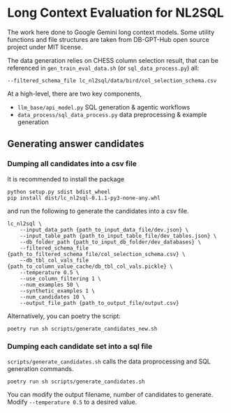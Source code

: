 # Long Context Evaluation for NL2SQL

The work here done to Google Gemini long context models.
Some utility functions and file structures are taken from DB-GPT-Hub open source project under MIT license.

The data generation relies on CHESS column selection result,
that can be referenced in `gen_train_eval_data.sh` (or `sql_data_process.py`) all:
```
--filtered_schema_file lc_nl2sql/data/bird/col_selection_schema.csv
```

At a high-level, there are two key components,
- `llm_base/api_model.py` SQL generation & agentic workflows
- `data_process/sql_data_process.py` data preprocessing & example generation

## Generating answer candidates
### Dumping all candidates into a csv file
It is recommended to install the package
```
python setup.py sdist bdist_wheel
pip install dist/lc_nl2sql-0.1.1-py3-none-any.whl
```
and run the following to generate the candidates into a csv file.
```
lc_nl2sql \
    --input_data_path {path_to_input_data_file/dev.json} \
    --input_table_path {path_to_input_table_file/dev_tables.json} \
    --db_folder_path {path_to_input_db_folder/dev_databases} \
    --filtered_schema_file {path_to_filtered_schema_file/col_selection_schema.csv} \
    --db_tbl_col_vals_file {path_to_column_value_cache/db_tbl_col_vals.pickle} \
    --temperature 0.5 \
    --use_column_filtering 1 \
    --num_examples 50 \
    --synthetic_examples 1 \
    --num_candidates 10 \
    --output_file_path {path_to_output_file/output.csv}
```

Alternatively, you can poetry the script:
```
poetry run sh scripts/generate_candidates_new.sh
```

### Dumping each candidate set into a sql file
`scripts/generate_candidates.sh` calls the data proprocessing and SQL generation commands.
```
poetry run sh scripts/generate_candidates.sh
```
You can modify the output filename, number of candidates to generate.
Modify `--temperature 0.5` to a desired value.
